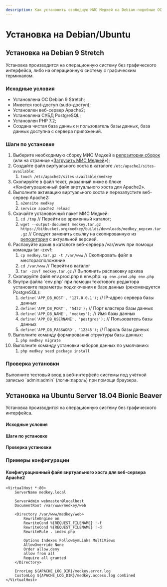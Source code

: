 ```yaml
---
description: Как установить свободную МИС Медкей на Debian-подобные ОС
---
```


# Установка на Debian/Ubuntu

## Установка на Debian 9 Stretch

Установка производится на операционную систему без графического интерфейса, либо на операционную систему с графическим терминалом.

### Исходные условия

* Установлена ОС Debian 9 Stretch;
* Имеется root-доступ \(sudo-доступ\);
* Установлен веб-сервер Apache2;
* Установлена СУБД PostgreSQL;
* Установлен PHP 7.2;
* Создана чистая база данных и пользователь базы данных, база данных доступна с сервера приложений.

### Шаги по установке

1. Выберите необходимую сборку МИС Медкей в [репозитории сборок](https://medkey.org/ru/repository) \(или на странице «[Загрузить МИС Медкей](https://medkey.org/ru/downloads/)»\);
2. Создайте файл виртуального хоста в каталоге `/etc/apache2/sites-available`:
   1. `touch /etc/apache2/sites-available/medkey`
3. Скопируйте в файл текст, указанный ниже в блоке «Конфигурационный файл виртуального хоста для Apache2».
4. Выполните активацию виртуального хоста и перезапустите веб-сервер Apache2:
   1. `a2ensite medkey`
   2. `service apache2 reload`
5. Скачайте установочный пакет МИС Медкей:
   1. `cd /tmp` // Перейти во временный каталог;
   2. `wget --output-document medkey.tar.gz https://bitbucket.org/medkey/builds/downloads/medkey_версия.tar.gz` // Следует заменить ссылку на скопированную из [репозитория](https://medkey.org/ru/repository) с актуальной версией.
6. Распакуйте архив в каталоге веб-сервера /var/www при помощи команды tar -zxvf:
   1. `cp medkey.tar.gz -t /var/www` // Скопировать файл в месторасположение
   2. `cd /var/www` // Перейти в каталог
   3. `tar -zxvf medkey.tar.gz` // Выполнить распаковку архива
7. Скопируйте файл env.prod.php в env.php: `cp env.prod.php env.php`
8. Внутри файла \`env.php\` при помощи текстового редактора установите параметры подключения к базе данных \(рекомендуется PostgreSQL\):
   1. `define('APP_DB_HOST', '127.0.0.1');` // IP-адрес сервера базы данных
   2. `define('APP_DB_PORT', '5432');` // Порт кластера базы данных
   3. `define('APP_DB_NAME', 'medkey');` // Имя базы данных
   4. `define('APP_DB_USERNAME', 'postgres');` // Пользователь базы данных
   5. `define('APP_DB_PASSWORD', '12345');` // Пароль базы данных
9. Выполните команду формирования структуры базы данных:
   1. `php medkey migrate`
10. Выполните команду установки наборов данных по умолчанию:
    1. `php medkey seed package install`

### Проверка установки

Выполните тестовый вход в веб-интерфейс системы под учётной записью \`admin:admin\` \(логин:пароль\) при помощи браузера.

## Установка на Ubuntu Server 18.04 Bionic Beaver

Установка производится на операционную систему без графического интерфейса.

#### Исходные условия

#### Шаги по установке

#### Проверка установки

### Примеры конфигурации

#### Конфигурационный файл виртуального хоста для веб-сервера Apache2

```text
<VirtualHost *:80>
    ServerName medkey.local

    ServerAdmin webmaster@localhost
    DocumentRoot /var/www/medkey/web

    <Directory /var/www/medkey/web>
        RewriteEngine on
        RewriteCond %{REQUEST_FILENAME} !-f
        RewriteCond %{REQUEST_FILENAME} !-d
        RewriteRule . index.php

        Options Indexes FollowSymLinks MultiViews
        AllowOverride None
        Order allow,deny
        allow from all
        Require all granted
    </Directory>

    ErrorLog ${APACHE_LOG_DIR}/medkey.error.log
    CustomLog ${APACHE_LOG_DIR}/medkey.access.log combined
</VirtualHost>
```


